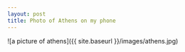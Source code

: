 ```yaml
---
layout: post
title: Photo of Athens on my phone
---
```



![a picture of athens]({{ site.baseurl }}/images/athens.jpg)

